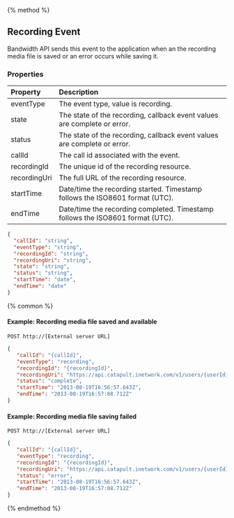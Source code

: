 {% method %}
## Recording Event
Bandwidth API sends this event to the application when an the recording media file is saved or an error occurs while saving it.

### Properties

| Property     | Description                                                                    |
|:-------------|:-------------------------------------------------------------------------------|
| eventType    | The event type, value is recording.                                            |
| state        | The state of the recording, callback event values are complete or error.       |
| status       | The state of the recording, callback event values are complete or error.       |
| callId       | The call id associated with the event.                                         |
| recordingId  | The unique id of the recording resource.                                       |
| recordingUri | The full URL of the recording resource.                                        |
| startTime    | Date/time the recording started. Timestamp follows the ISO8601 format (UTC).   |
| endTime      | Date/time the recording completed. Timestamp follows the ISO8601 format (UTC). |

```json
{
  "callId": "string",
  "eventType": "string",
  "recordingId": "string",
  "recordingUri": "string",
  "state": "string",
  "status": "string",
  "startTime": "date",
  "endTime": "date"
}
```

{% common %}
#### Example: Recording media file saved and available

```
POST http://[External server URL]
```

```json
{
   "callId": "{callId}",
   "eventType": "recording",
   "recordingId": "{recordingId}",
   "recordingUri": "https://api.catapult.inetwork.com/v1/users/{userId}/recordings/{recordingId}",
   "status": "complete",
   "startTime": "2013-08-19T16:56:57.643Z",
   "endTime": "2013-08-19T16:57:08.712Z"
}
```

#### Example: Recording media file saving failed

```
POST http://[External server URL]
```

```json
{
   "callId": "{callId}",
   "eventType": "recording",
   "recordingId": "{recordingId}",
   "recordingUri": "https://api.catapult.inetwork.com/v1/users/{userId}/recordings/{recordingId}",
   "status": "error",
   "startTime": "2013-08-19T16:56:57.643Z",
   "endTime": "2013-08-19T16:57:08.712Z"
}
```
{% endmethod %}
